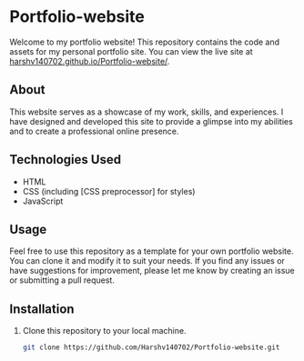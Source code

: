 # Portfolio-website
Welcome to my portfolio website! This repository contains the code and assets for my personal portfolio site. You can view the live site at [harshv140702.github.io/Portfolio-website/](https://harshv140702.github.io/Portfolio-website/).

## About
This website serves as a showcase of my work, skills, and experiences. I have designed and developed this site to provide a glimpse into my abilities and to create a professional online presence.

## Technologies Used

- HTML
- CSS (including [CSS preprocessor] for styles)
- JavaScript

## Usage

Feel free to use this repository as a template for your own portfolio website. You can clone it and modify it to suit your needs. If you find any issues or have suggestions for improvement, please let me know by creating an issue or submitting a pull request.

## Installation

1. Clone this repository to your local machine.
   ```bash
   git clone https://github.com/Harshv140702/Portfolio-website.git  
